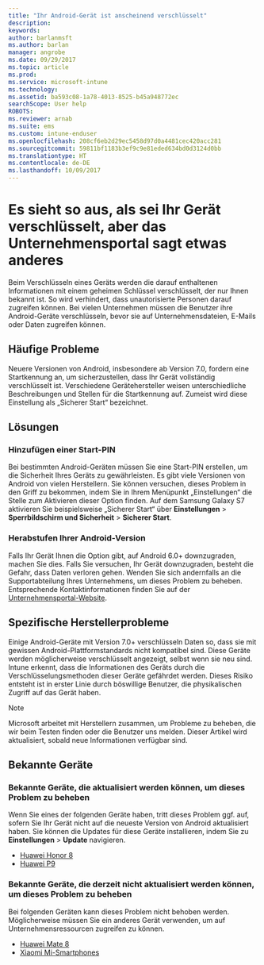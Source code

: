 ```yaml
---
title: "Ihr Android-Gerät ist anscheinend verschlüsselt"
description: 
keywords: 
author: barlanmsft
ms.author: barlan
manager: angrobe
ms.date: 09/29/2017
ms.topic: article
ms.prod: 
ms.service: microsoft-intune
ms.technology: 
ms.assetid: ba593c08-1a78-4013-8525-b45a948772ec
searchScope: User help
ROBOTS: 
ms.reviewer: arnab
ms.suite: ems
ms.custom: intune-enduser
ms.openlocfilehash: 208cf6eb2d29ec5458d97d0a4481cec420acc281
ms.sourcegitcommit: 59811bf1183b3ef9c9e81eded634bd0d3124d0bb
ms.translationtype: HT
ms.contentlocale: de-DE
ms.lasthandoff: 10/09/2017
---
```

# <a name="your-android-device-seems-to-be-encrypted-but-company-portal-says-otherwise"></a>Es sieht so aus, als sei Ihr Gerät verschlüsselt, aber das Unternehmensportal sagt etwas anderes

Beim Verschlüsseln eines Geräts werden die darauf enthaltenen Informationen mit einem geheimen Schlüssel verschlüsselt, der nur Ihnen bekannt ist. So wird verhindert, dass unautorisierte Personen darauf zugreifen können. Bei vielen Unternehmen müssen die Benutzer ihre Android-Geräte verschlüsseln, bevor sie auf Unternehmensdateien, E-Mails oder Daten zugreifen können.

## <a name="common-issues"></a>Häufige Probleme

Neuere Versionen von Android, insbesondere ab Version 7.0, fordern eine Startkennung an, um sicherzustellen, dass Ihr Gerät vollständig verschlüsselt ist. Verschiedene Gerätehersteller weisen unterschiedliche Beschreibungen und Stellen für die Startkennung auf. Zumeist wird diese Einstellung als „Sicherer Start“ bezeichnet. 

## <a name="solutions"></a>Lösungen

### <a name="add-a-startup-pin"></a>Hinzufügen einer Start-PIN

Bei bestimmten Android-Geräten müssen Sie eine Start-PIN erstellen, um die Sicherheit Ihres Geräts zu gewährleisten. Es gibt viele Versionen von Android von vielen Herstellern. Sie können versuchen, dieses Problem in den Griff zu bekommen, indem Sie in Ihrem Menüpunkt „Einstellungen“ die Stelle zum Aktivieren dieser Option finden. Auf dem Samsung Galaxy S7 aktivieren Sie beispielsweise „Sicherer Start“ über **Einstellungen** > **Sperrbildschirm und Sicherheit** > **Sicherer Start**.  

### <a name="downgrade-your-version-of-android"></a>Herabstufen Ihrer Android-Version

Falls Ihr Gerät Ihnen die Option gibt, auf Android 6.0+ downzugraden, machen Sie dies. Falls Sie versuchen, Ihr Gerät downzugraden, besteht die Gefahr, dass Daten verloren gehen. Wenden Sie sich andernfalls an die Supportabteilung Ihres Unternehmens, um dieses Problem zu beheben. Entsprechende Kontaktinformationen finden Sie auf der [Unternehmensportal-Website](https://portal.manage.microsoft.com).

## <a name="specific-manufacturer-issues"></a>Spezifische Herstellerprobleme

Einige Android-Geräte mit Version 7.0+ verschlüsseln Daten so, dass sie mit gewissen Android-Plattformstandards nicht kompatibel sind. Diese Geräte werden möglicherweise verschlüsselt angezeigt, selbst wenn sie neu sind. Intune erkennt, dass die Informationen des Geräts durch die Verschlüsselungsmethoden dieser Geräte gefährdet werden. Dieses Risiko entsteht ist in erster Linie durch böswillige Benutzer, die physikalischen Zugriff auf das Gerät haben.

> [!Note]
> Microsoft arbeitet mit Herstellern zusammen, um Probleme zu beheben, die wir beim Testen finden oder die Benutzer uns melden. Dieser Artikel wird aktualisiert, sobald neue Informationen verfügbar sind. 

## <a name="known-devices"></a>Bekannte Geräte

### <a name="known-devices-that-can-be-updated-to-fix-this-issue"></a>Bekannte Geräte, die aktualisiert werden können, um dieses Problem zu beheben

Wenn Sie eines der folgenden Geräte haben, tritt dieses Problem ggf. auf, sofern Sie Ihr Gerät nicht auf die neueste Version von Android aktualisiert haben. Sie können die Updates für diese Geräte installieren, indem Sie zu **Einstellungen** > **Update** navigieren. 

- [Huawei Honor 8](http://consumer.huawei.com/en/support/mobile-phones/honor8_en-sup.htm)
- [Huawei P9](http://consumer.huawei.com/en/phones/p9/)

### <a name="known-devices-that-currently-cannot-be-updated-to-fix-this-issue"></a>Bekannte Geräte, die derzeit nicht aktualisiert werden können, um dieses Problem zu beheben

Bei folgenden Geräten kann dieses Problem nicht behoben werden. Möglicherweise müssen Sie ein anderes Gerät verwenden, um auf Unternehmensressourcen zugreifen zu können. 

- [Huawei Mate 8](http://consumer.huawei.com/en/mobile-phones/mate8/index.htm)
- [Xiaomi Mi-Smartphones](https://xiaomi-mi.com/mi-smartphones/)
